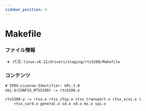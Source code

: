 ```yaml
---
sidebar_position: 4
---
```

# Makefile

### ファイル情報

- パス: `linux-v6.12/drivers/staging/rts5208/Makefile`

### コンテンツ

```txt
# SPDX-License-Identifier: GPL-2.0
obj-$(CONFIG_RTS5208) := rts5208.o

rts5208-y := rtsx.o rtsx_chip.o rtsx_transport.o rtsx_scsi.o \
	rtsx_card.o general.o sd.o xd.o ms.o spi.o

```
